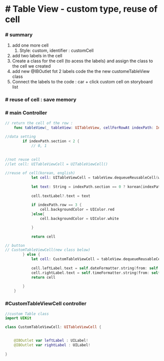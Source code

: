 # # Table View - custom type, reuse of cell



### # summary

1. add one more cell 
   1. Style: custom, identifier : customCell
2. add two labels in the cell
3. Create a class for the cell (to acess the labels) and assign the class to the cell we created
4. add new @IBOutlet fot 2 labels code the the new customeTableView class
5. Connect the labels to the code : car + click custom cell on storyboard list



### # reuse of cell : save memory



### # main Controller

```swift
// return the cell of the row :
    func tableView(_ tableView: UITableView, cellForRowAt indexPath: IndexPath) -> UITableViewCell {
        
//data setting
        if indexPath.section < 2 {	
            // 0, 1
            
            
//not reuse cell
//let cell: UITableViewCell = UITableViewCell()
            
//reuse of cell(korean, english)
            let cell: UITableViewCell = tableView.dequeueReusableCell(withIdentifier: self.cellIdentifier, for: indexPath)
            
            let text: String = indexPath.section == 0 ? korean[indexPath.row] : english[indexPath.row]
            
            cell.textLabel?.text = text
            
            if indexPath.row == 3 {
                cell.backgroundColor = UIColor.red
            }else{
                cell.backgroundColor = UIColor.white

            }
            
            return cell

// button 
// CustomTableViewCell(new class below)            
        } else {
            let cell: CustomTableViewCell = tableView.dequeueReusableCell(withIdentifier: self.customCellIdentifier, for: indexPath) as! CustomTableViewCell
            
            cell.leftLabel.text = self.dateFormatter.string(from: self.dates[indexPath.row])
            cell.rightLabel.text = self.timeFormatter.string(from: self.dates[indexPath.row])
            return cell
            
        }
    }
```



### #CustomTableViewCell controller

```swift
//custom Table class
import UIKit

class CustomTableViewCell: UITableViewCell {

    
    @IBOutlet var leftLabel : UILabel!
    @IBOutlet var rightLabel : UILabel!
    
}
```





